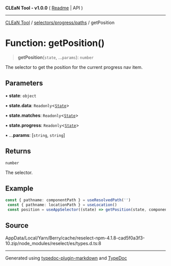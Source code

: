 **CLEaN Tool - v1.0.0** ( [Readme](../../../../README.md) \| API )

***

[CLEaN Tool](../../../../modules.md) / [selectors/progress/paths](../README.md) / getPosition

# Function: getPosition()

> **getPosition**(`state`, ...`params`): `number`

The selector to get the position for the current progress nav item.

## Parameters

▪ **state**: `object`

▪ **state.data**: `Readonly`\<[`State`](../../../../reducers/data/interfaces/State.md)\>

▪ **state.matches**: `Readonly`\<[`State`](../../progress/private/interfaces/State.md)\>

▪ **state.progress**: `Readonly`\<[`State`](../../progress/private/interfaces/State.md)\>

▪ ...**params**: [`string`, `string`]

## Returns

`number`

The selector.

## Example

```ts
const { pathname: componentPath } = useResolvedPath('')
 const { pathname: locationPath } = useLocation()
 const position = useAppSelector((state) => getPosition(state, componentPath, locationPath))
```

## Source

AppData/Local/Yarn/Berry/cache/reselect-npm-4.1.8-cad5f0a3f3-10.zip/node\_modules/reselect/es/types.d.ts:8

***

Generated using [typedoc-plugin-markdown](https://www.npmjs.com/package/typedoc-plugin-markdown) and [TypeDoc](https://typedoc.org/)

